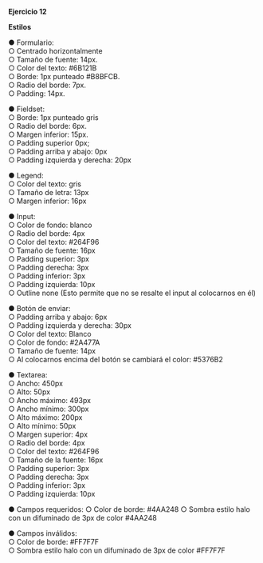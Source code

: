 **Ejercicio 12**

**Estilos**

● Formulario:  
○ Centrado horizontalmente  
○ Tamaño de fuente: 14px.  
○ Color del texto: #6B121B  
○ Borde: 1px punteado #B8BFCB.  
○ Radio del borde: 7px.  
○ Padding: 14px.

● Fieldset:  
○ Borde: 1px punteado gris  
○ Radio del borde: 6px.  
○ Margen inferior: 15px.  
○ Padding superior 0px;  
○ Padding arriba y abajo: 0px  
○ Padding izquierda y derecha: 20px

● Legend:  
○ Color del texto: gris  
○ Tamaño de letra: 13px  
○ Margen inferior: 16px

● Input:  
○ Color de fondo: blanco  
○ Radio del borde: 4px  
○ Color del texto: #264F96  
○ Tamaño de fuente: 16px  
○ Padding superior: 3px  
○ Padding derecha: 3px  
○ Padding inferior: 3px  
○ Padding izquierda: 10px  
○ Outline none (Esto permite que no se resalte el input al colocarnos en él)

● Botón de enviar:  
○ Padding arriba y abajo: 6px  
○ Padding izquierda y derecha: 30px  
○ Color del texto: Blanco  
○ Color de fondo: #2A477A  
○ Tamaño de fuente: 14px  
○ Al colocarnos encima del botón se cambiará el color: #5376B2

● Textarea:  
○ Ancho: 450px  
○ Alto: 50px  
○ Ancho máximo: 493px  
○ Ancho mínimo: 300px  
○ Alto máximo: 200px  
○ Alto mínimo: 50px  
○ Margen superior: 4px  
○ Radio del borde: 4px  
○ Color del texto: #264F96  
○ Tamaño de la fuente: 16px  
○ Padding superior: 3px  
○ Padding derecha: 3px  
○ Padding inferior: 3px  
○ Padding izquierda: 10px

● Campos requeridos:
○ Color de borde: #4AA248
○ Sombra estilo halo con un difuminado de 3px de color #4AA248

● Campos inválidos:  
○ Color de borde: #FF7F7F  
○ Sombra estilo halo con un difuminado de 3px de color #FF7F7F  
